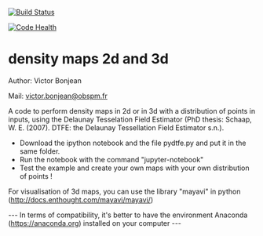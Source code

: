 [![Build Status](https://travis-ci.org/vicbonj/density.svg?branch=master)](https://travis-ci.org/vicbonj/density)

[![Code Health](https://landscape.io/github/vicbonj/density/master/landscape.svg?style=flat)](https://landscape.io/github/vicbonj/density/master)

# density maps 2d and 3d

Author: Victor Bonjean

Mail: victor.bonjean@obspm.fr



A code to perform density maps in 2d or in 3d with a distribution of points in inputs, using the Delaunay Tesselation Field Estimator (PhD thesis: Schaap, W. E. (2007). DTFE: the Delaunay Tessellation Field Estimator s.n.).


- Download the ipython notebook and the file pydtfe.py and put it in the same folder.
- Run the notebook with the command "jupyter-notebook"
- Test the example and create your own maps with your own distribution of points !

For visualisation of 3d maps, you can use the library "mayavi" in python (http://docs.enthought.com/mayavi/mayavi/)

--- In terms of compatibility, it's better to have the environment Anaconda (https://anaconda.org) installed on your computer ---
